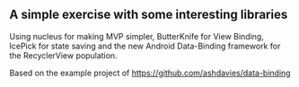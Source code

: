 ## A simple exercise with some interesting libraries

Using nucleus for making MVP simpler, ButterKnife for View Binding, IcePick for state saving and the new Android Data-Binding framework for the RecyclerView population.

Based on the example project of https://github.com/ashdavies/data-binding